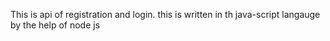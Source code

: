 This is api of registration and login.
this is written in th java-script langauge by the help of node js 
  

